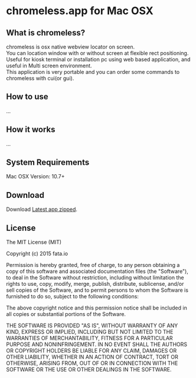 # chromeless.app for Mac OSX

## What is __chromeless__?

chromeless is osx native webview locator on screen.  
You can location window with or without screen at flexible rect positioning.  
Useful for kiosk terminal or installation pc using web based application, and useful in Multi screen environment.  
This application is very portable and you can order some commands to chromeless with cui(or gui).  

## How to use

...

<!--
- Cmd+
-->

## How it works

...

## System Requirements

Mac OSX Version: 10.7+


## Download

Download [Latest app zipped](dist/chromeless.zip?raw=true).

## License

The MIT License (MIT)

Copyright (c) 2015 fata.io

Permission is hereby granted, free of charge, to any person obtaining a copy
of this software and associated documentation files (the "Software"), to deal
in the Software without restriction, including without limitation the rights
to use, copy, modify, merge, publish, distribute, sublicense, and/or sell
copies of the Software, and to permit persons to whom the Software is
furnished to do so, subject to the following conditions:

The above copyright notice and this permission notice shall be included in
all copies or substantial portions of the Software.

THE SOFTWARE IS PROVIDED "AS IS", WITHOUT WARRANTY OF ANY KIND, EXPRESS OR
IMPLIED, INCLUDING BUT NOT LIMITED TO THE WARRANTIES OF MERCHANTABILITY,
FITNESS FOR A PARTICULAR PURPOSE AND NONINFRINGEMENT. IN NO EVENT SHALL THE
AUTHORS OR COPYRIGHT HOLDERS BE LIABLE FOR ANY CLAIM, DAMAGES OR OTHER
LIABILITY, WHETHER IN AN ACTION OF CONTRACT, TORT OR OTHERWISE, ARISING FROM,
OUT OF OR IN CONNECTION WITH THE SOFTWARE OR THE USE OR OTHER DEALINGS IN
THE SOFTWARE.
